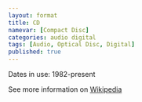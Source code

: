 ```yaml
---
layout: format
title: CD
namevar: [Compact Disc]
categories: audio digital
tags: [Audio, Optical Disc, Digital]
published: true
---
```


Dates in use: 1982-present

See more information on [Wikipedia](https://en.wikipedia.org/wiki/Compact_disc)
